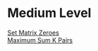 # Medium Level
[Set Matrix Zeroes](https://leetcode.com/problems/set-matrix-zeroes/)
<br>
[Maximum Sum K Pairs](https://leetcode.com/problems/max-number-of-k-sum-pairs/)
